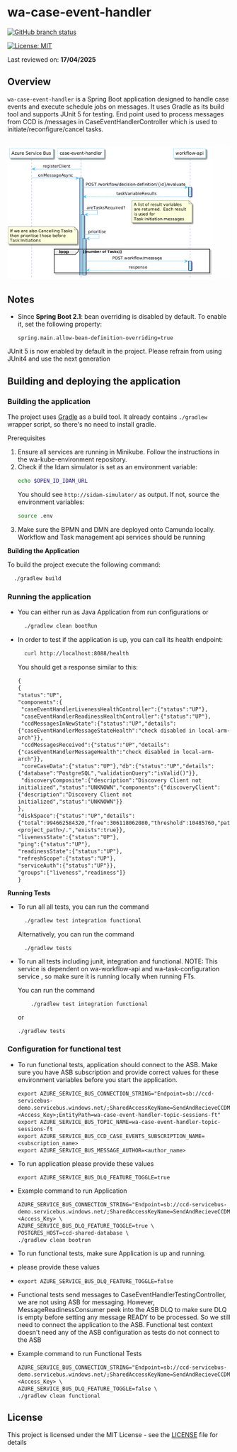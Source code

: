# wa-case-event-handler

[![GitHub branch status](https://img.shields.io/github/checks-status/hmcts/wa-case-event-handler/master?label=Build%20Status)](https://github.com/hmcts/wa-case-event-handler)

[![License: MIT](https://img.shields.io/github/license/hmcts/wa-case-event-handler)](https://opensource.org/licenses/MIT)

Last reviewed on: **17/04/2025**
## Overview

`wa-case-event-handler` is a Spring Boot application designed to handle case events and execute schedule jobs on messages. It uses Gradle as its build tool and supports JUnit 5 for testing.
End point used to process messages from CCD is /messages in CaseEventHandlerController which is used to initiate/reconfigure/cancel tasks.
<!--
    Sequence Diagram Source:
    https://www.plantuml.com/plantuml/uml/XPB1RXCn48RFdQSObGiSGivmWAOjI9MAgDgA-yIUpOxMyInZEqkf-kvuatRfHaYizkJv_8r_ZyzI9ijb6w0LpzYevhN-0aYTn9wCjfXQyZf8t62smhCA_omS7UCZdApCTBZGe8QNpFrTzt0U2jTrbzNErJpReUh9klM-T2qDNqla_rJ9THlJ4ls1UBFwS7bn-HLEuEI6B8kJdcAU7FF-C-RODBII6V3v-yOfqOPNGJOH7SVC1ay0MN9WlAVKuLMKB9H58q3_Lukdgz_56E_OTk8OpqiwHKhrNyynHuaNlAlgHKlH1xOzvxYTSuDQrmGT5jJBdXW8e5Au-3HAyICQRoJbcZT8jG5GoKekouuoeqQeL8L7SuKrlaHB3z5Dfe5gxURxtJqkNnekFJj9DT_2SoDZMetBH_5FIzvHA5KEKBSj9dMcrFqW4re7lkLKGau7_qIGyNXtwRO-5J7sdo5gPZJPj1bM66eCr0Pjlnbtpww4G5OfpiKY-_U8NyYrBnH8mfBOOwC6enrbcWnk3raJSFGuzZewK6-YLkd4S3XAu2R3LOC3uzYJGbAyeEWuXF7DZ_u4kUNuQYlcLXFZcXirHZXw7Qzx1zKUtyQoNRFLe0VTktyCOPh1Su3vHHkdleePHZM0vsdQjGvdTR5imny0
    See: https://plantuml.com/ docs for reference
-->
![img_3.png](case_event_handler.png)
---

## Notes

- Since **Spring Boot 2.1**: bean overriding is disabled by default. To enable it, set the following property:
  ```properties
  spring.main.allow-bean-definition-overriding=true

 JUnit 5 is now enabled by default in the project. Please refrain from using JUnit4 and use the next generation

## Building and deploying the application

### Building the application

The project uses [Gradle](https://gradle.org) as a build tool. It already contains
`./gradlew` wrapper script, so there's no need to install gradle.

Prerequisites
1. Ensure all services are running in Minikube. Follow the instructions in the wa-kube-environment repository.
2. Check if the Idam simulator is set as an environment variable:
   ```bash
   echo $OPEN_ID_IDAM_URL
   ```
   You should see `http://sidam-simulator/` as output. If not, source the environment variables:
   ```bash
   source .env
   ```
3. Make sure the BPMN and DMN are deployed onto Camunda locally. Workflow and Task management api services should be running

**Building the Application**

To build the project execute the following command:

```bash
  ./gradlew build
```

### Running the application

- You can either run as Java Application from run configurations or
    ```bash
      ./gradlew clean bootRun
    ```
- In order to test if the application is up, you can call its health endpoint:

    ```bash
      curl http://localhost:8088/health
    ```

  You should get a response similar to this:

    ```
  {
   {
    "status":"UP",
    "components":{
     "caseEventHandlerLivenessHealthController":{"status":"UP"},
     "caseEventHandlerReadinessHealthController":{"status":"UP"},
     "ccdMessagesInNewState":{"status":"UP","details":{"caseEventHandlerMessageStateHealth":"check disabled in local-arm-arch"}},
     "ccdMessagesReceived":{"status":"UP","details":{"caseEventHandlerMessageHealth":"check disabled in local-arm-arch"}},
     "coreCaseData":{"status":"UP"},"db":{"status":"UP","details":{"database":"PostgreSQL","validationQuery":"isValid()"}},
     "discoveryComposite":{"description":"Discovery Client not initialized","status":"UNKNOWN","components":{"discoveryClient":{"description":"Discovery Client not initialized","status":"UNKNOWN"}}
   },
    "diskSpace":{"status":"UP","details":{"total":994662584320,"free":306118062080,"threshold":10485760,"path":"<project_path>/.","exists":true}},
    "livenessState":{"status":"UP"},
    "ping":{"status":"UP"},
    "readinessState":{"status":"UP"},
    "refreshScope":{"status":"UP"},
    "serviceAuth":{"status":"UP"}},
    "groups":["liveness","readiness"]}
  }
  ```
**Running Tests**
- To run all all tests, you can run the command
    ```bash
      ./gradlew test integration functional
    ```
  Alternatively, you can run the command
    ```bash
      ./gradlew tests
    ```

- To run all tests including junit, integration and functional.
  NOTE: This service is dependent on wa-workflow-api and wa-task-configuration service , so make sure it is running locally when running FTs.

  You can run the command
   ```
       ./gradlew test integration functional
   ```
  or
  ```
  ./gradlew tests
  ```

### Configuration for functional test
- To run functional tests, application should connect to the ASB. Make sure you have ASB subscription and provide
  correct values for these environment variables before you start the application.
  ```
  export AZURE_SERVICE_BUS_CONNECTION_STRING="Endpoint=sb://ccd-servicebus-demo.servicebus.windows.net/;SharedAccessKeyName=SendAndRecieveCCDMessage;SharedAccessKey=<Access_Key>;EntityPath=wa-case-event-handler-topic-sessions-ft"
  export AZURE_SERVICE_BUS_TOPIC_NAME=wa-case-event-handler-topic-sessions-ft
  export AZURE_SERVICE_BUS_CCD_CASE_EVENTS_SUBSCRIPTION_NAME=<subscription_name>
  export AZURE_SERVICE_BUS_MESSAGE_AUTHOR=<author_name>
  ```

- To run application please provide these values
  ```
  export AZURE_SERVICE_BUS_DLQ_FEATURE_TOGGLE=true
  ```
- Example command to run Application
  ```
  AZURE_SERVICE_BUS_CONNECTION_STRING="Endpoint=sb://ccd-servicebus-demo.servicebus.windows.net/;SharedAccessKeyName=SendAndRecieveCCDMessage;SharedAccessKey=<Access_Key> \
  AZURE_SERVICE_BUS_DLQ_FEATURE_TOGGLE=true \
  POSTGRES_HOST=ccd-shared-database \
  ./gradlew clean bootrun
  ```
- To run functional tests, make sure Application is up and running.
- please provide these values
- ```
  export AZURE_SERVICE_BUS_DLQ_FEATURE_TOGGLE=false
  ```
- Functional tests send messages to CaseEventHandlerTestingController, we are not using ASB for messaging.
  However, MessageReadinessConsumer peek into the ASB DLQ to make sure DLQ is empty before setting any message READY to
  be processed. So we still need to connect the application to the ASB.
  Functional test context doesn't need any of the ASB configuration as tests do not connect to the ASB


- Example command to run Functional Tests
  ```
  AZURE_SERVICE_BUS_CONNECTION_STRING="Endpoint=sb://ccd-servicebus-demo.servicebus.windows.net/;SharedAccessKeyName=SendAndRecieveCCDMessage;SharedAccessKey=<Access_Key> \
  AZURE_SERVICE_BUS_DLQ_FEATURE_TOGGLE=false \
  ./gradlew clean functional
  ```

## License

This project is licensed under the MIT License - see the [LICENSE](LICENSE) file for details
